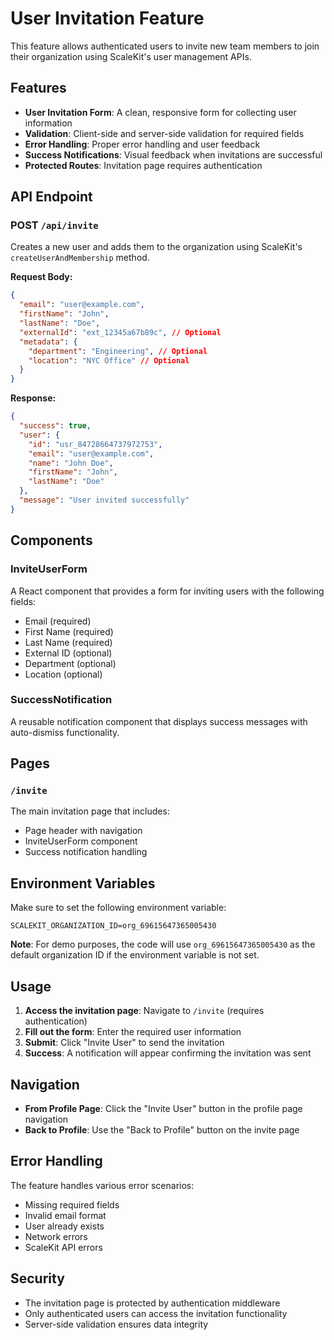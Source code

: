 # User Invitation Feature

This feature allows authenticated users to invite new team members to join their organization using ScaleKit's user management APIs.

## Features

- **User Invitation Form**: A clean, responsive form for collecting user information
- **Validation**: Client-side and server-side validation for required fields
- **Error Handling**: Proper error handling and user feedback
- **Success Notifications**: Visual feedback when invitations are successful
- **Protected Routes**: Invitation page requires authentication

## API Endpoint

### POST `/api/invite`

Creates a new user and adds them to the organization using ScaleKit's `createUserAndMembership` method.

**Request Body:**

```json
{
  "email": "user@example.com",
  "firstName": "John",
  "lastName": "Doe",
  "externalId": "ext_12345a67b89c", // Optional
  "metadata": {
    "department": "Engineering", // Optional
    "location": "NYC Office" // Optional
  }
}
```

**Response:**

```json
{
  "success": true,
  "user": {
    "id": "usr_84728664737972753",
    "email": "user@example.com",
    "name": "John Doe",
    "firstName": "John",
    "lastName": "Doe"
  },
  "message": "User invited successfully"
}
```

## Components

### InviteUserForm

A React component that provides a form for inviting users with the following fields:

- Email (required)
- First Name (required)
- Last Name (required)
- External ID (optional)
- Department (optional)
- Location (optional)

### SuccessNotification

A reusable notification component that displays success messages with auto-dismiss functionality.

## Pages

### `/invite`

The main invitation page that includes:

- Page header with navigation
- InviteUserForm component
- Success notification handling

## Environment Variables

Make sure to set the following environment variable:

```
SCALEKIT_ORGANIZATION_ID=org_69615647365005430
```

**Note**: For demo purposes, the code will use `org_69615647365005430` as the default organization ID if the environment variable is not set.

## Usage

1. **Access the invitation page**: Navigate to `/invite` (requires authentication)
2. **Fill out the form**: Enter the required user information
3. **Submit**: Click "Invite User" to send the invitation
4. **Success**: A notification will appear confirming the invitation was sent

## Navigation

- **From Profile Page**: Click the "Invite User" button in the profile page navigation
- **Back to Profile**: Use the "Back to Profile" button on the invite page

## Error Handling

The feature handles various error scenarios:

- Missing required fields
- Invalid email format
- User already exists
- Network errors
- ScaleKit API errors

## Security

- The invitation page is protected by authentication middleware
- Only authenticated users can access the invitation functionality
- Server-side validation ensures data integrity
